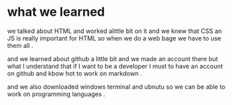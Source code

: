# what we learned 
we talked about HTML and worked alittle bit on it 
and we knew that CSS an JS is really important for HTML
so when we do a web bage we have to use them all .


and we learned about github a little bit and we made an account there but what I understand that if I want to be a developer I must to have an account on github and kbow hot to work on markdown .

and we also downloaded windows terminal and ubnutu so we can be able to work on programming languages .
